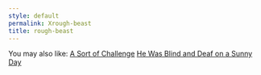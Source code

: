 ```yaml
---
style: default
permalink: Xrough-beast
title: rough-beast
---
```

You may also like:
[A Sort of Challenge](http://scp-wiki.net/a-sort-of-challenge)
[He Was Blind and Deaf on a Sunny Day](http://scp-wiki.net/he-was-blind-and-deaf-on-a-sunny-day)